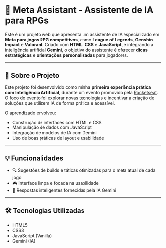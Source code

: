 # 🧠 Meta Assistant - Assistente de IA para RPGs

Este é um projeto web que apresenta um assistente de IA especializado em **Meta para jogos RPG competitivos**, como **League of Legends**, **Genshin Impact** e **Valorant**. Criado com **HTML**, **CSS** e **JavaScript**, e integrando a inteligência artificial **Gemini**, o objetivo do assistente é oferecer **dicas estratégicas** e **orientações personalizadas** para jogadores.

---

## 🚀 Sobre o Projeto

Este projeto foi desenvolvido como minha **primeira experiência prática com Inteligência Artificial**, durante um evento promovido pela [Rocketseat](https://www.rocketseat.com.br/). O foco do evento foi explorar novas tecnologias e incentivar a criação de soluções que utilizem IA de forma prática e acessível.

O aprendizado envolveu:
- Construção de interfaces com HTML e CSS
- Manipulação de dados com JavaScript
- Integração de modelos de IA com Gemini
- Uso de boas práticas de layout e usabilidade

---

## 💡 Funcionalidades
- 🔍 Sugestões de builds e táticas otimizadas para o meta atual de cada jogo
- 🎮 Interface limpa e focada na usabilidade
- 💬 Respostas inteligentes fornecidas pela IA Gemini

---

## 🛠 Tecnologias Utilizadas
- HTML5
- CSS3
- JavaScript (Vanilla)
- Gemini (IA)
